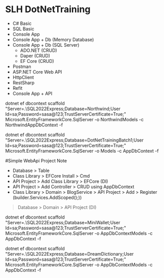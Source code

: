 # SLH DotNetTraining

- C# Basic
- SQL Basic
- Console App
- Console App + Db (Memory Database)
- Console App + Db (SQL Server)
	- ADO.NET (CRUD)
	- Daper (CRUD)
	- EF Core (CRUD)
- Postman
- ASP.NET Core Web API
- HttpClient
- RestSharp
- Refit
- Console App + API

dotnet ef dbcontext scaffold "Server=.\SQL2022Express;Database=Northwind;User Id=sa;Password=sasa@123;TrustServerCertificate=True;" Microsoft.EntityFrameworkCore.SqlServer -o NorthwindModels -c NorthwindAppDbContext -f

dotnet ef dbcontext scaffold "Server=.\SQL2022Express;Database=DotNetTrainingBatch1;User Id=sa;Password=sasa@123;TrustServerCertificate=True;" Microsoft.EntityFrameworkCore.SqlServer -o Models -c AppDbContext -f

#Simple WebApi Project Note

- Database > Table
- Class Library > EFCore Install > Cmd
- API Project > Add Class Library > EFCore (DI)
- API Project > Add Controller > CRUD using AppDbContext
- Class Library > Domain > BlogService > API Project > Add > Register (builder.Services.AddScoped<BlogService>();))


> Database > Domain > API Project (DI)

dotnet ef dbcontext scaffold "Server=.\SQL2022Express;Database=MiniWallet;User Id=sa;Password=sasa@123;TrustServerCertificate=True;" Microsoft.EntityFrameworkCore.SqlServer -o AppDbContextModels -c AppDbContext -f

dotnet ef dbcontext scaffold "Server=.\SQL2022Express;Database=DreamDictionary;User Id=sa;Password=sasa@123;TrustServerCertificate=True;" Microsoft.EntityFrameworkCore.SqlServer -o AppDbContextModels -c AppDbContext -f
